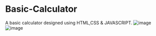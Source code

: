 # Basic-Calculator
A basic calculator designed using HTML,CSS &amp; JAVASCRIPT.
![image](https://user-images.githubusercontent.com/106722338/208365200-42ecb774-39ef-4ef2-aefb-4ef4674da0cc.png)
![image](https://user-images.githubusercontent.com/106722338/208365269-5299eb67-366c-4e95-a4f2-50679113d485.png)

